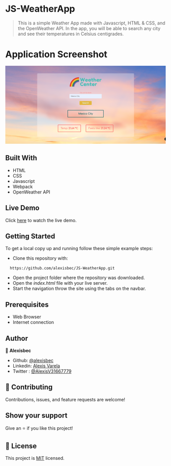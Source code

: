 # JS-WeatherApp

> This is a simple Weather App made with Javascript, HTML & CSS, and the OpenWeather API. In the app, you will be able to search any city and see their temperatures in Celsius centigrades.
# Application Screenshot
![screenshot of JS Weather App](app_screenshot.png)

## Built With

- HTML
- CSS
- Javascript
- Webpack
- OpenWeather API

## Live Demo

Click [here](https://alexisbec.github.io/JS-Restaurant/) to watch the live demo.

## Getting Started

To get a local copy up and running follow these simple example steps:

- Clone this repository with:
```
  https://github.com/alexisbec/JS-WeatherApp.git
```
- Open the project folder where the repository was downloaded.
- Open the *index.html* file with your live server.
- Start the navigation throw the site using the tabs on the navbar.

## Prerequisites

- Web Browser
- Internet connection

## Author

👤 **Alexisbec**
- Github: [@alexisbec](https://github.com/alexisbec)
- Linkedin: [Alexis Varela](www.linkedin.com/in/alexbec)
- Twitter : [@AlexisV31667779](https://twitter.com/AlexisV31667779)


## 🤝 Contributing

Contributions, issues, and feature requests are welcome!

## Show your support

Give an ⭐️ if you like this project!

## 📝 License

This project is [MIT](https://github.com/alexisbec/JS-WeatherApp/blob/development/LICENSE) licensed.